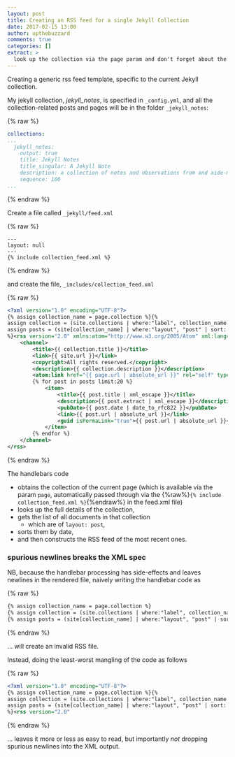 ```yaml
---
layout: post
title: Creating an RSS feed for a single Jekyll Collection
date: 2017-02-15 13:00
author: upthebuzzard
comments: true
categories: []
extract: >
  look up the collection via the page param and don't forget about the spurious newlines
---
```

Creating a generic rss feed template, specific to the current Jekyll collection.

My jekyll collection, _jekyll_notes_, is specified in `_config.yml`, and all the collection-related posts and pages will be in the folder `_jekyll_notes`:

{% raw %}
```yaml
collections:
...
  jekyll_notes:
    output: true
    title: Jekyll Notes
    title_singular: A Jekyll Note
    description: a collection of notes and observations from and aide-memoires for using Jekyll for the first time.
    sequence: 100
...
```
{% endraw %}

Create a file called `_jekyll/feed.xml`

{% raw %}
```jekyll
---
layout: null
---
{% include collection_feed.xml %}
```
{% endraw %}

and create the file, `_includes/collection_feed.xml`

{% raw %}
```xml
<?xml version="1.0" encoding="UTF-8"?>
{% assign collection_name = page.collection %}{%
assign collection = (site.collections | where:"label", collection_name | first %}{%
assign posts = (site[collection_name] | where:"layout", "post" | sort: 'date')
%}<rss version="2.0" xmlns:atom="http://www.w3.org/2005/Atom" xml:lang="{{ site.lang }}">
    <channel>
        <title>{{ collection.title }}</title>
        <link>{{ site.url }}</link>
        <copyright>All rights reserved.</copyright>
        <description>{{ collection.description }}</description>
        <atom:link href="{{ page.url | absolute_url }}" rel="self" type="application/rss+xml" />
        {% for post in posts limit:20 %}
            <item>
                <title>{{ post.title | xml_escape }}</title>
                <description>{{ post.extract | xml_escape }}</description>
                <pubDate>{{ post.date | date_to_rfc822 }}</pubDate>
                <link>{{ post.url | absolute_url }}</link>
                <guid isPermaLink="true">{{ post.url | absolute_url }}</guid>
            </item>
        {% endfor %}
    </channel>
</rss>
```
{% endraw %}

The handlebars code
* obtains the collection of the current page (which is available via the param `page`, automatically passed through via the {%raw%}`{% include collection_feed.xml %}`{%endraw%} in the feed.xml file)
* looks up the full details of the collection,
* gets the list of all documents in that collection
   * which are of `layout: post`,
* sorts them by date,
* and then constructs the RSS feed of the most recent ones.

### spurious newlines breaks the XML spec

NB, because the handlebar processing has side-effects and leaves newlines in the rendered file, naively writing the handlebar code as

{% raw %}
```handlebars
{% assign collection_name = page.collection %}
{% assign collection = (site.collections | where:"label", collection_name | first %}
{% assign posts = (site[collection_name] | where:"layout", "post" | sort: 'date') %}
```
{% endraw %}

... will create an invalid RSS file.

Instead, doing the least-worst mangling of the code as follows

{% raw %}
```xml
<?xml version="1.0" encoding="UTF-8"?>
{% assign collection_name = page.collection %}{%
assign collection = (site.collections | where:"label", collection_name | first %}{%
assign posts = (site[collection_name] | where:"layout", "post" | sort: 'date')
%}<rss version="2.0"
```
{% endraw %}

... leaves it more or less as easy to read, but importantly *not* dropping spurious newlines into the XML output.
